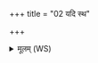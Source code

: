 +++
title = "02 यदि स्थ"

+++
<details><summary>मूलम् (WS)</summary>

यदि स्थ तमसाभृता जालेनाभिहिता यूयम् ।  
सर्वाः संलुप्येतः कृत्याः पुनः कृत्ये प्र हिण्मसि ॥ २ ॥
</details>